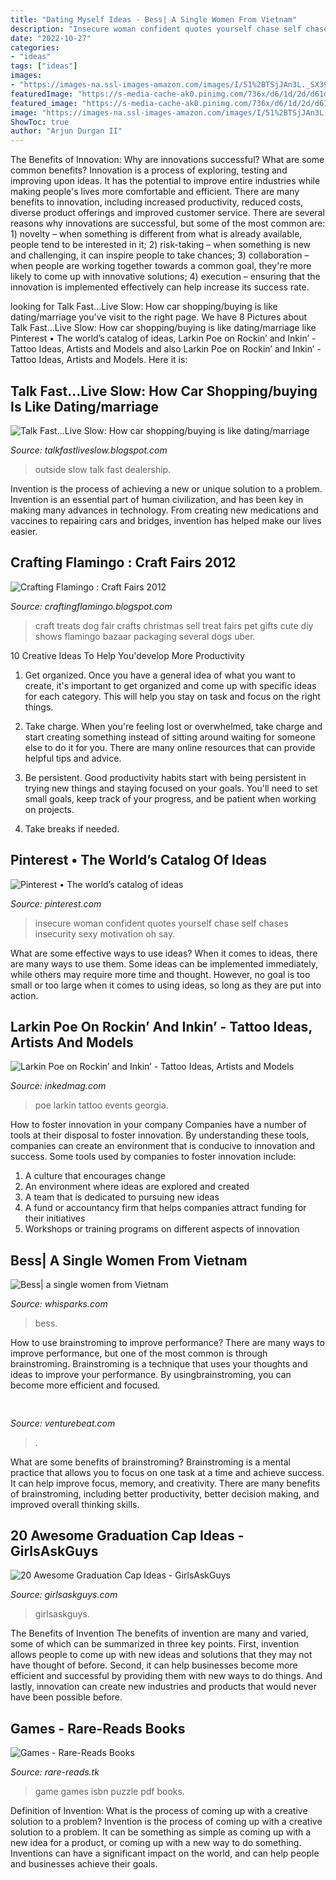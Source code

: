```yaml
---
title: "Dating Myself Ideas - Bess| A Single Women From Vietnam"
description: "Insecure woman confident quotes yourself chase self chases insecurity sexy motivation oh say"
date: "2022-10-27"
categories:
- "ideas"
tags: ["ideas"]
images:
- "https://images-na.ssl-images-amazon.com/images/I/51%2BTSjJAn3L._SX396_BO1,204,203,200_.jpg"
featuredImage: "https://s-media-cache-ak0.pinimg.com/736x/d6/1d/2d/d61d2d64e0a5880e1160d5abe7eb6269.jpg"
featured_image: "https://s-media-cache-ak0.pinimg.com/736x/d6/1d/2d/d61d2d64e0a5880e1160d5abe7eb6269.jpg"
image: "https://images-na.ssl-images-amazon.com/images/I/51%2BTSjJAn3L._SX396_BO1,204,203,200_.jpg"
ShowToc: true
author: "Arjun Durgan II"
---
```



The Benefits of Innovation: Why are innovations successful? What are some common benefits?
Innovation is a process of exploring, testing and improving upon ideas. It has the potential to improve entire industries while making people's lives more comfortable and efficient. There are many benefits to innovation, including increased productivity, reduced costs, diverse product offerings and improved customer service.
There are several reasons why innovations are successful, but some of the most common are: 1) novelty – when something is different from what is already available, people tend to be interested in it; 2) risk-taking – when something is new and challenging, it can inspire people to take chances; 3) collaboration – when people are working together towards a common goal, they're more likely to come up with innovative solutions; 4) execution – ensuring that the innovation is implemented effectively can help increase its success rate.

	

		
looking for Talk Fast...Live Slow: How car shopping/buying is like dating/marriage you've visit to the right page. We have 8 Pictures about Talk Fast...Live Slow: How car shopping/buying is like dating/marriage like Pinterest • The world’s catalog of ideas, Larkin Poe on Rockin’ and Inkin’ - Tattoo Ideas, Artists and Models and also Larkin Poe on Rockin’ and Inkin’ - Tattoo Ideas, Artists and Models. Here it is:
		
    
## Talk Fast...Live Slow: How Car Shopping/buying Is Like Dating/marriage

<img loading=lazy src="http://4.bp.blogspot.com/-atXODnktnn8/UFVNL-Jx91I/AAAAAAAAAUM/V0HXA0PyMRQ/s1600/Car-%2Boutside.jpg" onerror="this.onerror=null;this.src='https://tse1.mm.bing.net/th?id=OIP.oqLpTouMVi2dJDdJinBXGAHaEJ&amp;pid=15.1';" alt="Talk Fast...Live Slow: How car shopping/buying is like dating/marriage">

_Source: talkfastliveslow.blogspot.com_

>outside slow talk fast dealership. 

	

Invention is the process of achieving a new or unique solution to a problem. Invention is an essential part of human civilization, and has been key in making many advances in technology. From creating new medications and vaccines to repairing cars and bridges, invention has helped make our lives easier.

    
## Crafting Flamingo : Craft Fairs 2012

<img loading=lazy src="http://1.bp.blogspot.com/-hALn6Rl2vLo/UKs0qZPCRII/AAAAAAAAAn8/4ruZyGzREsg/s1600/Craft+Show+2012+205.JPG" onerror="this.onerror=null;this.src='https://tse1.mm.bing.net/th?id=OIP.59YVscAsjWZMVGHfe6FsuQHaLG&amp;pid=15.1';" alt="Crafting Flamingo : Craft Fairs 2012">

_Source: craftingflamingo.blogspot.com_

>craft treats dog fair crafts christmas sell treat fairs pet gifts cute diy shows flamingo bazaar packaging several dogs uber. 

	

10 Creative Ideas To Help You'develop More Productivity
1. Get organized. Once you have a general idea of what you want to create, it's important to get organized and come up with specific ideas for each category. This will help you stay on task and focus on the right things.
2. Take charge. When you're feeling lost or overwhelmed, take charge and start creating something instead of sitting around waiting for someone else to do it for you. There are many online resources that can provide helpful tips and advice.

3. Be persistent. Good productivity habits start with being persistent in trying new things and staying focused on your goals. You'll need to set small goals, keep track of your progress, and be patient when working on projects.

4. Take breaks if needed.

    
## Pinterest • The World’s Catalog Of Ideas

<img loading=lazy src="https://s-media-cache-ak0.pinimg.com/736x/d6/1d/2d/d61d2d64e0a5880e1160d5abe7eb6269.jpg" onerror="this.onerror=null;this.src='https://tse3.mm.bing.net/th?id=OIP.S9g-MFOvncchZePXeh5S5QHaF-&amp;pid=15.1';" alt="Pinterest • The world’s catalog of ideas">

_Source: pinterest.com_

>insecure woman confident quotes yourself chase self chases insecurity sexy motivation oh say. 

	

What are some effective ways to use ideas?
When it comes to ideas, there are many ways to use them. Some ideas can be implemented immediately, while others may require more time and thought. However, no goal is too small or too large when it comes to using ideas, so long as they are put into action.

    
## Larkin Poe On Rockin’ And Inkin’ - Tattoo Ideas, Artists And Models

<img loading=lazy src="https://www.inkedmag.com/.image/t_share/MTU5MDMyMzEwMzgyODY0MDIx/larkin-poe.jpg" onerror="this.onerror=null;this.src='https://tse2.mm.bing.net/th?id=OIP.hfPBE69DWVhTu_bVOgl0nAHaE8&amp;pid=15.1';" alt="Larkin Poe on Rockin’ and Inkin’ - Tattoo Ideas, Artists and Models">

_Source: inkedmag.com_

>poe larkin tattoo events georgia. 

	

How to foster innovation in your company
Companies have a number of tools at their disposal to foster innovation. By understanding these tools, companies can create an environment that is conducive to innovation and success. 
Some tools used by companies to foster innovation include: 

1. A culture that encourages change 
2. An environment where ideas are explored and created 
3. A team that is dedicated to pursuing new ideas 
4. A fund or accountancy firm that helps companies attract funding for their initiatives 
5. Workshops or training programs on different aspects of innovation 

    
## Bess| A Single Women From Vietnam

<img loading=lazy src="https://image2.whispark.com/201611/L5882855/rect_icon/a7ef87cbe3a04e2abf7dadff335a053a.png" onerror="this.onerror=null;this.src='https://tse4.mm.bing.net/th?id=OIP.WgwlXWtE5k2ElUnakmHktAAAAA&amp;pid=15.1';" alt="Bess| a single women from Vietnam">

_Source: whisparks.com_

>bess. 

	

How to use brainstroming to improve performance?
There are many ways to improve performance, but one of the most common is through brainstroming. Brainstroming is a technique that uses your thoughts and ideas to improve your performance. By usingbrainstroming, you can become more efficient and focused.

    
## 

<img loading=lazy src="https://venturebeat.com/wp-content/uploads/2018/08/IMG_20180830_095804.jpg?w=800" onerror="this.onerror=null;this.src='https://tse2.mm.bing.net/th?id=OIP.8MRUSXiwCzcqWjyMXwBfUAHaFj&amp;pid=15.1';" alt="">

_Source: venturebeat.com_

>. 

	

What are some benefits of brainstroming?
Brainstroming is a mental practice that allows you to focus on one task at a time and achieve success. It can help improve focus, memory, and creativity. There are many benefits of brainstroming, including better productivity, better decision making, and improved overall thinking skills.

    
## 20 Awesome Graduation Cap Ideas - GirlsAskGuys

<img loading=lazy src="https://cf.girlsaskguys.com/a36509/c4b2aa9a-a495-483f-a4cb-57848df4c6e0.jpg" onerror="this.onerror=null;this.src='https://tse1.mm.bing.net/th?id=OIP.M43yGdl4LWpKv0_AcSrmHgHaJ8&amp;pid=15.1';" alt="20 Awesome Graduation Cap Ideas - GirlsAskGuys">

_Source: girlsaskguys.com_

>girlsaskguys. 

	

The Benefits of Invention
The benefits of invention are many and varied, some of which can be summarized in three key points. First, invention allows people to come up with new ideas and solutions that they may not have thought of before. Second, it can help businesses become more efficient and successful by providing them with new ways to do things. And lastly, innovation can create new industries and products that would never have been possible before.

    
## Games - Rare-Reads Books

<img loading=lazy src="https://images-na.ssl-images-amazon.com/images/I/51%2BTSjJAn3L._SX396_BO1,204,203,200_.jpg" onerror="this.onerror=null;this.src='https://tse3.mm.bing.net/th?id=OIP.YoPzYN2EJuxHJJKvfAzSXQAAAA&amp;pid=15.1';" alt="Games - Rare-Reads Books">

_Source: rare-reads.tk_

>game games isbn puzzle pdf books. 

	

Definition of Invention: What is the process of coming up with a creative solution to a problem?
Invention is the process of coming up with a creative solution to a problem. It can be something as simple as coming up with a new idea for a product, or coming up with a new way to do something. Inventions can have a significant impact on the world, and can help people and businesses achieve their goals.

